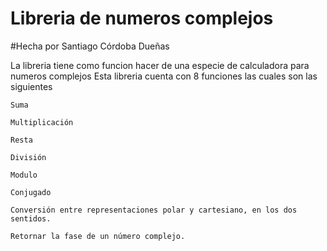 # Libreria de numeros complejos
#Hecha por Santiago Córdoba Dueñas

La libreria tiene como funcion hacer de una especie de calculadora para numeros complejos
Esta libreria cuenta con 8 funciones las cuales son las siguientes

	Suma
	
	Multiplicación
	
	Resta
	
	División
	
	Modulo
	
	Conjugado
	
	Conversión entre representaciones polar y cartesiano, en los dos sentidos.
	
	Retornar la fase de un número complejo.
